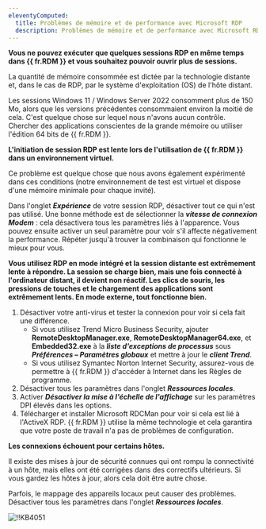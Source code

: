```yaml
---
eleventyComputed:
  title: Problèmes de mémoire et de performance avec Microsoft RDP
  description: Problèmes de mémoire et de performance avec Microsoft RDP
---
```

**Vous ne pouvez exécuter que quelques sessions RDP en même temps dans {{ fr.RDM }} et vous souhaitez pouvoir ouvrir plus de sessions.**

La quantité de mémoire consommée est dictée par la technologie distante et, dans le cas de RDP, par le système d'exploitation (OS) de l'hôte distant.

Les sessions Windows 11 / Windows Server 2022 consomment plus de 150 Mo, alors que les versions précédentes consommaient environ la moitié de cela. C'est quelque chose sur lequel nous n'avons aucun contrôle. Chercher des applications conscientes de la grande mémoire ou utiliser l'édition 64 bits de {{ fr.RDM }}.

**L'initiation de session RDP est lente lors de l'utilisation de {{ fr.RDM }} dans un environnement virtuel.**

Ce problème est quelque chose que nous avons également expérimenté dans ces conditions (notre environnement de test est virtuel et dispose d'une mémoire minimale pour chaque invité).

Dans l'onglet ***Expérience*** de votre session RDP, désactiver tout ce qui n'est pas utilisé. Une bonne méthode est de sélectionner la ***vitesse de connexion Modem*** : cela désactivera tous les paramètres liés à l'apparence. Vous pouvez ensuite activer un seul paramètre pour voir s'il affecte négativement la performance. Répéter jusqu'à trouver la combinaison qui fonctionne le mieux pour vous.

**Vous utilisez RDP en mode intégré et la session distante est extrêmement lente à répondre. La session se charge bien, mais une fois connecté à l'ordinateur distant, il devient non réactif. Les clics de souris, les pressions de touches et le chargement des applications sont extrêmement lents. En mode externe, tout fonctionne bien.**

1. Désactiver votre anti-virus et tester la connexion pour voir si cela fait une différence.
    * Si vous utilisez Trend Micro Business Security, ajouter **RemoteDesktopManager.exe**, **RemoteDesktopManager64.exe**, et **Embedded32.exe** à la ***liste d'exceptions de processus*** sous ***Préférences – Paramètres globaux*** et mettre à jour le ***client Trend***.
    * Si vous utilisez Symantec Norton Internet Security, assurez-vous de permettre à {{ fr.RDM }} d'accéder à Internet dans les Règles de programme.
1. Désactiver tous les paramètres dans l'onglet ***Ressources locales***.
1. Activer ***Désactiver la mise à l'échelle de l'affichage*** sur les paramètres DPI élevés dans les options.
1. Télécharger et installer Microsoft RDCMan pour voir si cela est lié à l'ActiveX RDP. {{ fr.RDM }} utilise la même technologie et cela garantira que votre poste de travail n'a pas de problèmes de configuration.

**Les connexions échouent pour certains hôtes.**

Il existe des mises à jour de sécurité connues qui ont rompu la connectivité à un hôte, mais elles ont été corrigées dans des correctifs ultérieurs. Si vous gardez les hôtes à jour, alors cela doit être autre chose.

Parfois, le mappage des appareils locaux peut causer des problèmes. Désactiver tous les paramètres dans l'onglet ***Ressources locales***.

![!!KB4051](https://cdnweb.devolutions.net/docs/docs_en_kb_KB4051.png)
